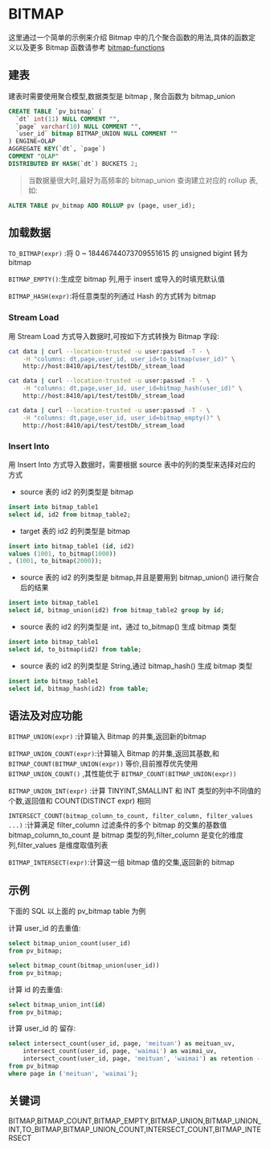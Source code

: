 # BITMAP

这里通过一个简单的示例来介绍 Bitmap 中的几个聚合函数的用法,具体的函数定义以及更多 Bitmap 函数请参考 [bitmap-functions](../bitmap-functions/bitmap_and.md)

## 建表

建表时需要使用聚合模型,数据类型是 bitmap , 聚合函数为 bitmap_union

```SQL
CREATE TABLE `pv_bitmap` (
  `dt` int(11) NULL COMMENT "",
  `page` varchar(10) NULL COMMENT "",
  `user_id` bitmap BITMAP_UNION NULL COMMENT ""
) ENGINE=OLAP
AGGREGATE KEY(`dt`, `page`)
COMMENT "OLAP"
DISTRIBUTED BY HASH(`dt`) BUCKETS 2;
```

>当数据量很大时,最好为高频率的 bitmap_union 查询建立对应的 rollup 表,如:

```SQL
ALTER TABLE pv_bitmap ADD ROLLUP pv (page, user_id);
```

## 加载数据

`TO_BITMAP(expr)` :将 0 ~ 18446744073709551615 的 unsigned bigint 转为 bitmap

`BITMAP_EMPTY()`:生成空 bitmap 列,用于 insert 或导入的时填充默认值

`BITMAP_HASH(expr)`:将任意类型的列通过 Hash 的方式转为 bitmap

### Stream Load

用 Stream Load 方式导入数据时,可按如下方式转换为 Bitmap 字段:

``` bash
cat data | curl --location-trusted -u user:passwd -T - \
    -H "columns: dt,page,user_id, user_id=to_bitmap(user_id)" \
    http://host:8410/api/test/testDb/_stream_load
```

``` bash
cat data | curl --location-trusted -u user:passwd -T - \
    -H "columns: dt,page,user_id, user_id=bitmap_hash(user_id)" \
    http://host:8410/api/test/testDb/_stream_load
```

``` bash
cat data | curl --location-trusted -u user:passwd -T - \
    -H "columns: dt,page,user_id, user_id=bitmap_empty()" \
    http://host:8410/api/test/testDb/_stream_load
```

### Insert Into

用 Insert Into 方式导入数据时，需要根据 source 表中的列的类型来选择对应的方式

* source 表的 id2 的列类型是 bitmap

```SQL
insert into bitmap_table1
select id, id2 from bitmap_table2;
```

* target 表的 id2 的列类型是 bitmap

```SQL
insert into bitmap_table1 (id, id2)
values (1001, to_bitmap(1000))
, (1001, to_bitmap(2000));
```

* source 表的 id2 的列类型是 bitmap,并且是要用到 bitmap_union() 进行聚合后的结果

```SQL
insert into bitmap_table1
select id, bitmap_union(id2) from bitmap_table2 group by id;
```

* source 表的 id2 的列类型是 int，通过 to_bitmap() 生成 bitmap 类型

```SQL
insert into bitmap_table1
select id, to_bitmap(id2) from table;
```

* source 表的 id2 的列类型是 String,通过 bitmap_hash() 生成 bitmap 类型

```SQL
insert into bitmap_table1
select id, bitmap_hash(id2) from table;
```

## 语法及对应功能

`BITMAP_UNION(expr)` :计算输入 Bitmap 的并集,返回新的bitmap

`BITMAP_UNION_COUNT(expr)`:计算输入 Bitmap 的并集,返回其基数,和 `BITMAP_COUNT(BITMAP_UNION(expr))` 等价,目前推荐优先使用 `BITMAP_UNION_COUNT()` ,其性能优于 `BITMAP_COUNT(BITMAP_UNION(expr))`

`BITMAP_UNION_INT(expr)` :计算 TINYINT,SMALLINT 和 INT 类型的列中不同值的个数,返回值和
COUNT(DISTINCT expr) 相同

`INTERSECT_COUNT(bitmap_column_to_count, filter_column, filter_values ...)` :计算满足
filter_column 过滤条件的多个 bitmap 的交集的基数值
bitmap_column_to_count 是 bitmap 类型的列,filter_column 是变化的维度列,filter_values 是维度取值列表

`BITMAP_INTERSECT(expr)`:计算这一组 bitmap 值的交集,返回新的 bitmap

## 示例

下面的 SQL 以上面的 pv_bitmap table 为例

计算 user_id 的去重值:

```SQL
select bitmap_union_count(user_id)
from pv_bitmap;

select bitmap_count(bitmap_union(user_id))
from pv_bitmap;
```

计算 id 的去重值:

```SQL
select bitmap_union_int(id)
from pv_bitmap;
```

计算 user_id 的 留存:

```SQL
select intersect_count(user_id, page, 'meituan') as meituan_uv,
    intersect_count(user_id, page, 'waimai') as waimai_uv,
    intersect_count(user_id, page, 'meituan', 'waimai') as retention -- 在 'meituan' 和 'waimai' 两个页面都出现的用户数
from pv_bitmap
where page in ('meituan', 'waimai');
```

## 关键词

BITMAP,BITMAP_COUNT,BITMAP_EMPTY,BITMAP_UNION,BITMAP_UNION_INT,TO_BITMAP,BITMAP_UNION_COUNT,INTERSECT_COUNT,BITMAP_INTERSECT
